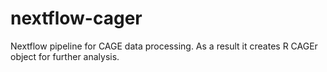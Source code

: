 # nextflow-cager
Nextflow pipeline for CAGE data processing. As a result it creates R CAGEr object for further analysis.
